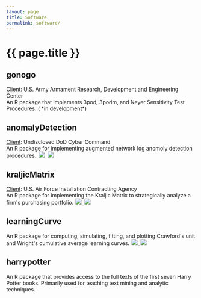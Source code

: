 ```yaml
---
layout: page
title: Software
permalink: software/
---
```



<h1 class="post-title">{{ page.title }} </h1>


<h2> gonogo <a href="https://github.com/bradleyboehmke/gonogo" style="color:#303030;"><i class="fa fa-github" style="font-size:.75em"></i></a></h2>
<u>Client</u>: U.S. Army Armament Research, Development and Engineering Center <br>
An R package that implements 3pod, 3podm, and Neyer Sensitivity Test Procedures. (<i class="fa fa-spinner fa-pulse fa-3x fa-fw" style="font-size:.75em"></i> *in development*)

<br>

<h2> anomalyDetection <a href="https://github.com/bradleyboehmke/anomalyDetection" style="color:#303030;"><i class="fa fa-github" style="font-size:.75em"></i></a></h2>
<u>Client</u>: Undisclosed DoD Cyber Command  <br>
An R package for implementing augmented network log anomoly detection procedures.   
  <a href="https://cran.rstudio.com/web/packages/anomalyDetection/index.html">
    <img src="http://www.r-pkg.org/badges/version/anomalyDetection" style="border: 0; display:inline; margin: 0 2px; box-shadow: none">
  </a>
  <a href="https://cran.rstudio.com/web/packages/anomalyDetection/index.html">
    <img src="https://cranlogs.r-pkg.org/badges/anomalyDetection" style="border: 0; display:inline; margin: 0 2px; box-shadow: none">
  </a>

<br>

<h2> kraljicMatrix <a href="https://bradleyboehmke.github.io/KraljicMatrix/" style="color:#303030;"><i class="fa fa-github" style="font-size:.75em"></i></a></h2>
<u>Client</u>: U.S. Air Force Installation Contracting Agency <br>
An R package for implementing the Kraljic Matrix to strategically analyze a firm's purchasing portfolio. 
  <a href="https://cran.rstudio.com/web/packages/KraljicMatrix/index.html">
    <img src="http://www.r-pkg.org/badges/version/KraljicMatrix" style="border: 0; display:inline; margin: 0 2px; box-shadow: none">
  </a>
  <a href="https://cran.rstudio.com/web/packages/KraljicMatrix/index.html">
    <img src="https://cranlogs.r-pkg.org/badges/KraljicMatrix" style="border: 0; display:inline; margin: 0 2px; box-shadow: none">
  </a>

<br>


<h2> learningCurve 
  <a href="https://auburngrads.github.io/learningCurve/" style="color:#303030;">
    <i class="fa fa-github" style="font-size:.75em"></i>
  </a>
</h2>

<p>
An R package for computing, simulating, fitting, and plotting Crawford's unit and Wright's cumulative average learning curves. 
  <a href="https://cran.rstudio.com/web/packages/learningCurve/index.html">
    <img src="http://www.r-pkg.org/badges/version/learningCurve" style="border: 0; display:inline; margin: 0 2px; box-shadow: none">
  </a> 
  <a href="https://cran.rstudio.com/web/packages/learningCurve/index.html">
    <img src="https://cranlogs.r-pkg.org/badges/learningCurve" style="border: 0; display:inline; margin: 0 2px; box-shadow: none">
  </a>
</p>

<h2> harrypotter 
  <a href="https://github.com/bradleyboehmke/harrypotter" style="color:#303030;">
    <i class="fa fa-github" style="font-size:.75em"></i>
  </a>
</h2>

<p>
An R package that provides access to the full texts of the first seven Harry Potter books. Primarily used for teaching text mining and analytic techniques.
</p>
